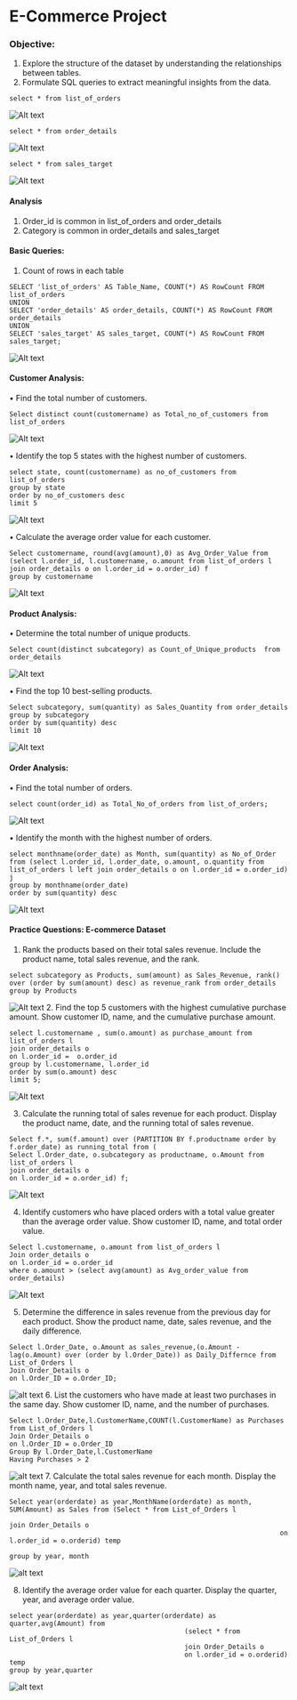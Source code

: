 # E-Commerce Project

### Objective:
1.	Explore the structure of the dataset by understanding the relationships between tables.
2.	Formulate SQL queries to extract meaningful insights from the data.

```
select * from list_of_orders
```

![Alt text](images/image.png)

```
select * from order_details
```

![Alt text](image-1.png)

```
select * from sales_target
```

![Alt text](image-2.png)


#### Analysis
1. Order_id is common in list_of_orders and order_details
2. Category is common in order_details and sales_target


#### Basic Queries:
1. Count of rows in each table

```
SELECT 'list_of_orders' AS Table_Name, COUNT(*) AS RowCount FROM list_of_orders
UNION
SELECT 'order_details' AS order_details, COUNT(*) AS RowCount FROM order_details
UNION
SELECT 'sales_target' AS sales_target, COUNT(*) AS RowCount FROM sales_target;
```
![Alt text](image-3.png)

#### Customer Analysis:
•	Find the total number of customers.
```
Select distinct count(customername) as Total_no_of_customers from list_of_orders
```
![Alt text](image-4.png)

•	Identify the top 5 states with the highest number of customers.
```
select state, count(customername) as no_of_customers from list_of_orders
group by state
order by no_of_customers desc
limit 5
```
![Alt text](image-5.png)

•	Calculate the average order value for each customer.

```
Select customername, round(avg(amount),0) as Avg_Order_Value from
(select l.order_id, l.customername, o.amount from list_of_orders l
join order_details o on l.order_id = o.order_id) f
group by customername
```
![Alt text](image-6.png)


#### Product Analysis:
•	Determine the total number of unique products.

```
Select count(distinct subcategory) as Count_of_Unique_products  from order_details

```
![Alt text](image-7.png)

•	Find the top 10 best-selling products.
```
Select subcategory, sum(quantity) as Sales_Quantity from order_details
group by subcategory
order by sum(quantity) desc
limit 10
```
![Alt text](image-8.png)

#### Order Analysis:
•	Find the total number of orders.
```
select count(order_id) as Total_No_of_orders from list_of_orders;

```
![Alt text](image-9.png)


•	Identify the month with the highest number of orders.
```
select monthname(order_date) as Month, sum(quantity) as No_of_Order from (select l.order_id, l.order_date, o.amount, o.quantity from list_of_orders l left join order_details o on l.order_id = o.order_id) j
group by monthname(order_date)
order by sum(quantity) desc
```
![Alt text](image-10.png)

#### Practice Questions: E-commerce Dataset
1.	Rank the products based on their total sales revenue. Include the product name, total sales revenue, and the rank.
```
select subcategory as Products, sum(amount) as Sales_Revenue, rank() over (order by sum(amount) desc) as revenue_rank from order_details
group by Products
```
![Alt text](image-11.png)
2.	Find the top 5 customers with the highest cumulative purchase amount. Show customer ID, name, and the cumulative purchase amount.
```
select l.customername , sum(o.amount) as purchase_amount from list_of_orders l
join order_details o
on l.order_id =  o.order_id
group by l.customername, l.order_id
order by sum(o.amount) desc
limit 5;
```
![Alt text](image-12.png)

3.	Calculate the running total of sales revenue for each product. Display the product name, date, and the running total of sales revenue.
```
Select f.*, sum(f.amount) over (PARTITION BY f.productname order by f.order_date) as running_total from (
Select l.Order_date, o.subcategory as productname, o.Amount from list_of_orders l
join order_details o
on l.order_id = o.order_id) f;
```
![Alt text](image-13.png)

4.	Identify customers who have placed orders with a total value greater than the average order value. Show customer ID, name, and total order value.
```
Select l.customername, o.amount from list_of_orders l
Join order_details o
on l.order_id = o.order_id
where o.amount > (select avg(amount) as Avg_order_value from order_details)
```

![Alt text](image-14.png)

5.	Determine the difference in sales revenue from the previous day for each product. Show the product name, date, sales revenue, and the daily difference.
```
Select l.Order_Date, o.Amount as sales_revenue,(o.Amount - lag(o.Amount) over (order by l.Order_Date)) as Daily_Differnce from List_of_Orders l
Join Order_Details o
on l.Order_ID = o.Order_ID;
```
![alt text](image-15.png)
6.	List the customers who have made at least two purchases in the same day. Show customer ID, name, and the number of purchases.
```
Select l.Order_Date,l.CustomerName,COUNT(l.CustomerName) as Purchases from List_of_Orders l
Join Order_Details o
on l.Order_ID = o.Order_ID
Group By l.Order_Date,l.CustomerName
Having Purchases > 2
```
![alt text](image-16.png)
7.	Calculate the total sales revenue for each month. Display the month name, year, and total sales revenue.

```
Select year(orderdate) as year,MonthName(orderdate) as month, SUM(Amount) as Sales from (Select * from List_of_Orders l  
																	join Order_Details o
                                                                    on l.order_id = o.orderid) temp

group by year, month
```
![alt text](image-17.png)




8.	Identify the average order value for each quarter. Display the quarter, year, and average order value.

```
select year(orderdate) as year,quarter(orderdate) as quarter,avg(Amount) from 
											(select * from List_of_Orders l
											join Order_Details o
											on l.order_id = o.orderid) temp
group by year,quarter
```
![alt text](image-18.png)



























